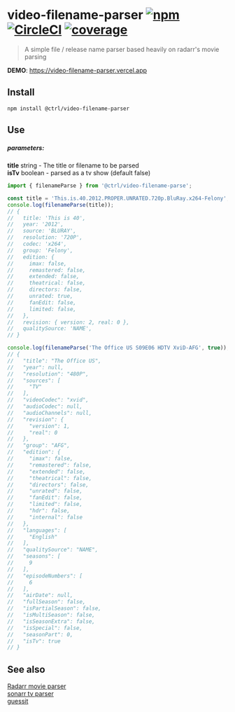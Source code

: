 # video-filename-parser [![npm](https://img.shields.io/npm/v/@ctrl/video-filename-parser.svg?maxAge=3600)](https://www.npmjs.com/package/@ctrl/video-filename-parser) [![CircleCI](https://badgen.net/circleci/github/scttcper/vide-filename-parser)](https://circleci.com/gh/scttcper/video-filename-parser) [![coverage](https://codecov.io/gh/scttcper/video-filename-parser/branch/master/graph/badge.svg)](https://codecov.io/gh/scttcper/video-filename-parser)

> A simple file / release name parser based heavily on radarr's movie parsing

__DEMO__: https://video-filename-parser.vercel.app  

## Install

```console
npm install @ctrl/video-filename-parser
```

## Use

##### parameters:  
**title** string - The title or filename to be parsed  
**isTv** boolean - parsed as a tv show (default false)  

```ts
import { filenameParse } from '@ctrl/video-filename-parse';

const title = 'This.is.40.2012.PROPER.UNRATED.720p.BluRay.x264-Felony';
console.log(filenameParse(title));
// {
//   title: 'This is 40',
//   year: '2012',
//   source: 'BLURAY',
//   resolution: '720P',
//   codec: 'x264',
//   group: 'Felony',
//   edition: {
//     imax: false,
//     remastered: false,
//     extended: false,
//     theatrical: false,
//     directors: false,
//     unrated: true,
//     fanEdit: false,
//     limited: false,
//   },
//   revision: { version: 2, real: 0 },
//   qualitySource: 'NAME',
// }

console.log(filenameParse('The Office US S09E06 HDTV XviD-AFG', true));
// {
//   "title": "The Office US",
//   "year": null,
//   "resolution": "480P",
//   "sources": [
//     "TV"
//   ],
//   "videoCodec": "xvid",
//   "audioCodec": null,
//   "audioChannels": null,
//   "revision": {
//     "version": 1,
//     "real": 0
//   },
//   "group": "AFG",
//   "edition": {
//     "imax": false,
//     "remastered": false,
//     "extended": false,
//     "theatrical": false,
//     "directors": false,
//     "unrated": false,
//     "fanEdit": false,
//     "limited": false,
//     "hdr": false,
//     "internal": false
//   },
//   "languages": [
//     "English"
//   ],
//   "qualitySource": "NAME",
//   "seasons": [
//     9
//   ],
//   "episodeNumbers": [
//     6
//   ],
//   "airDate": null,
//   "fullSeason": false,
//   "isPartialSeason": false,
//   "isMultiSeason": false,
//   "isSeasonExtra": false,
//   "isSpecial": false,
//   "seasonPart": 0,
//   "isTv": true
// }
```

## See also
[Radarr movie parser](https://github.com/Radarr/Radarr/blob/01ad015b1433ce792c24f019f701f3a8a59c4b2c/src/NzbDrone.Core/Parser/Parser.cs)  
[sonarr tv parser](https://github.com/Sonarr/Sonarr/blob/phantom-develop/src/NzbDrone.Core/Parser/Parser.cs)  
[guessit](https://github.com/guessit-io/guessit)
